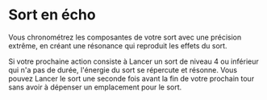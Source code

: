 # Sort en écho

<p>Vous chronométrez les composantes de votre sort avec une précision extrême, en créant une résonance qui reproduit les effets du sort.</p>
<p>Si votre prochaine action consiste à Lancer un sort de niveau 4 ou inférieur qui n'a pas de durée, l'énergie du sort se répercute et résonne. Vous pouvez Lancer le sort une seconde fois avant la fin de votre prochain tour sans avoir à dépenser un emplacement pour le sort.</p>